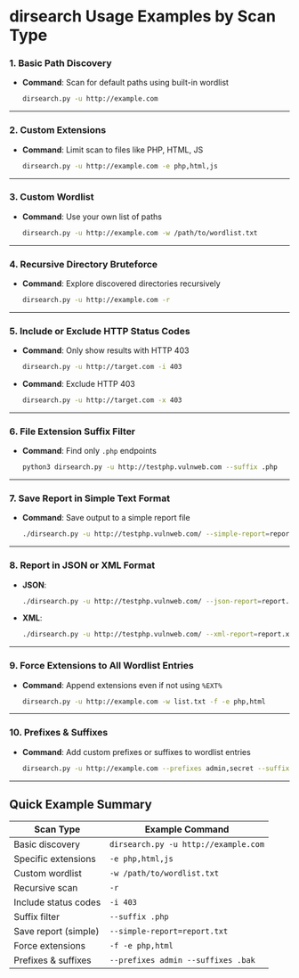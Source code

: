 
# dirsearch Usage Examples by Scan Type

### 1. Basic Path Discovery
- **Command**: Scan for default paths using built-in wordlist
  ```bash
  dirsearch.py -u http://example.com
  ```

---

### 2. Custom Extensions
- **Command**: Limit scan to files like PHP, HTML, JS
  ```bash
  dirsearch.py -u http://example.com -e php,html,js
  ```

---

### 3. Custom Wordlist
- **Command**: Use your own list of paths
  ```bash
  dirsearch.py -u http://example.com -w /path/to/wordlist.txt
  ```

---

### 4. Recursive Directory Bruteforce
- **Command**: Explore discovered directories recursively
  ```bash
  dirsearch.py -u http://example.com -r
  ```

---

### 5. Include or Exclude HTTP Status Codes
- **Command**: Only show results with HTTP 403
  ```bash
  dirsearch.py -u http://target.com -i 403
  ```
- **Command**: Exclude HTTP 403
  ```bash
  dirsearch.py -u http://target.com -x 403
  ```

---

### 6. File Extension Suffix Filter
- **Command**: Find only `.php` endpoints
  ```bash
  python3 dirsearch.py -u http://testphp.vulnweb.com --suffix .php
  ```

---

### 7. Save Report in Simple Text Format
- **Command**: Save output to a simple report file
  ```bash
  ./dirsearch.py -u http://testphp.vulnweb.com/ --simple-report=report.txt
  ```

---

### 8. Report in JSON or XML Format
- **JSON**:
  ```bash
  ./dirsearch.py -u http://testphp.vulnweb.com/ --json-report=report.json
  ```
- **XML**:
  ```bash
  ./dirsearch.py -u http://testphp.vulnweb.com/ --xml-report=report.xml
  ```

---

### 9. Force Extensions to All Wordlist Entries
- **Command**: Append extensions even if not using `%EXT%`
  ```bash
  dirsearch.py -u http://example.com -w list.txt -f -e php,html
  ```

---

### 10. Prefixes & Suffixes
- **Command**: Add custom prefixes or suffixes to wordlist entries
  ```bash
  dirsearch.py -u http://example.com --prefixes admin,secret --suffixes .bak,~
  ```

---

## Quick Example Summary

| Scan Type                   | Example Command                                                                 |
|----------------------------|----------------------------------------------------------------------------------|
| Basic discovery             | `dirsearch.py -u http://example.com`                                            |
| Specific extensions         | `-e php,html,js`                                                                |
| Custom wordlist             | `-w /path/to/wordlist.txt`                                                     |
| Recursive scan              | `-r`                                                                           |
| Include status codes        | `-i 403`                                                                       |
| Suffix filter               | `--suffix .php`                                                                |
| Save report (simple)        | `--simple-report=report.txt`                                                   |
| Force extensions            | `-f -e php,html`                                                               |
| Prefixes & suffixes         | `--prefixes admin --suffixes .bak`                                             |
